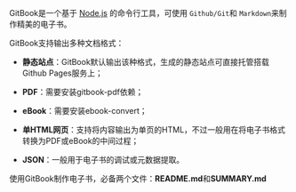 GitBook是一个基于 [Node.js](https://nodejs.org/en/) 的命令行工具，可使用 `Github/Git`和 `Markdown`来制作精美的电子书。

GitBook支持输出多种文档格式：

- **静态站点**：GitBook默认输出该种格式，生成的静态站点可直接托管搭载Github Pages服务上；

- **PDF**：需要安装gitbook-pdf依赖；

- **eBook**：需要安装ebook-convert；

- **单HTML网页**：支持将内容输出为单页的HTML，不过一般用在将电子书格式转换为PDF或eBook的中间过程；

- **JSON**：一般用于电子书的调试或元数据提取。

使用GitBook制作电子书，必备两个文件：**README.md**和**SUMMARY.md**
